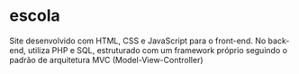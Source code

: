 # escola
Site desenvolvido com HTML, CSS e JavaScript para o front-end. No back-end, utiliza PHP e SQL, estruturado com um framework próprio seguindo o padrão de arquitetura MVC (Model-View-Controller)

